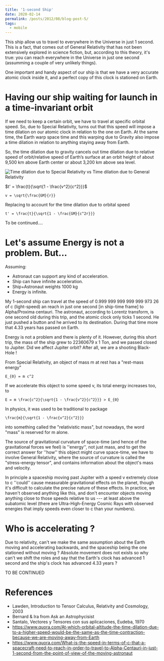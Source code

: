 ```yaml
---
title: '1-second Ship'
date: 2020-02-14
permalink: /posts/2012/08/blog-post-5/
tags:
  - mobile
---
```


This ship allow us to travel to everywhere in the Universe in just 1 second.  This is a fact, that comes out of General Relativity that has not been extensively explored in science fiction, but, according to this theory, it's true: you can reach everywhere in the Universe in just one second (assumming a couple of very unlikely things).

One important and handy aspect of our ship is that we have a very accurate atomic clock inside it, and a perfect copy of this clock is stationed on Earth.

# Having our ship waiting for launch in a time-invariant orbit

If we need to keep a certain orbit, we have to travel at specific orbital speed.  So, due to Special Relativity, turns out that this speed will impose a time dilation on our atomic clock in relation to the one on Earth.  At the same time, the Earth warp space time and this warping due to Gravity also impose a time dilation in relation to anything staying away from Earth.

So, the time dilation due to gravity cancels out time dilation due to relative speed of orbit/relative speed of Earth’s surface at an orbit height of about 9,500 km above Earth center or about 3,200 km above sea level.

![Time dilation due to Special Relativity vs Time dilation due to General Relativity](https://qph.ec.quoracdn.net/main-qimg-9ea02ce6ee927bd3d26dc31479796126.webp)

$t' = \frac{t}{\sqrt{1 - \frac{v^2}{c^2}}}$

```mathjax
v = \sqrt{\frac{GM}{r}}
```
Replacing to account for the time dilation due to orbital speed

```mathjax
t' = \frac{t}{\sqrt{1 - \frac{GM}{c^2r}}}
```

To be continued....

# Let's assume Energy is not a problem. But...

Assuming:
- Astronaut can support any kind of acceleration.
- Ship can have infinite acceleration.
- Ship+Astronaut weights 1000 kg
- Energy is infinite.

My 1-second ship can travel at the speed of 0.999 999 999 999 999 973 26 of c (light-speed) an reach in just one second [in ship-time frame] to Alpha/Proxima centauri. The astronaut, according to Lorentz transform, is one second old during this trip, and the atomic clock only ticks 1 second. He just pushed a button and he arrived to its destination. During that time more that 4.33 years has passed on Earth.

Energy is not a problem and there is plenty of it.  However, during this short trip, the mass of the ship grew to 22360679 x 1 Ton, and we passed closed to Jupiter. Did we affect Jupiter orbit? After all, we are a shooting Black-Hole !

From Special Relativity, an object of mass m at rest has a "rest-mass energy" 

```mathjax
E_{0} = m c^2
```
If we accelerate this object to some speed v, its total energy increases too, to 

```mathjax
E = m \frac{c^2}{\sqrt{1 - \frac{v^2}{c^2}}} > E_{0}
```

In physics, it was used to be traditional to package 

```mathjax
\frac{m}{\sqrt{1 - \frac{v^2}{c^2}}} 
```

into something called the "relativistic mass", but nowadays, the word "mass" is reserved for m alone.

The source of gravitational curvature of space-time (and hence of the gravitational forces we feel) is ''energy'', not just mass, and to get the correct answer for ''how'' this object might curve space-time, we have to involve General Relativity, where the source of curvature is called the "stress-energy tensor", and contains information about the object's mass and velocity.

In principle a spaceship moving past Jupiter with a speed v extremely close to c ''could'' cause measurable gravitational effects on the planet, though it's difficult to calculate the precise nature of these effects. In practice, we haven't observed anything like this, and don't encounter objects moving anything close to those speeds relative to us --- at least above the subatomic level (there are Ultra-High-Energy Cosmic Rays with observed energies that imply speeds even closer to c than your numbers).

# Who is accelerating ?
Due to relativity, can't we make the same assumption about the Earth moving and accelerating backwards, and the spaceship being the one stationed without moving ?  Absolute movement does not exists so why can't we shift the roles and say that the Earth's clock has advanced 1 second and the ship's clock has advanced 4.33 years ?

TO BE CONTINUED


# References
* Lawden, Introduction to Tensor Calculus, Relativity and Cosmology, 2003
* Bernard & Ira from Ask an Astrophycisist
* Santalo, Vectores y Tensores con sus aplicaciones, Eudeba, 1970
* https://www.quora.com/At-which-orbital-altitude-the-time-dilation-due-to-a-higher-speed-would-be-the-same-as-the-time-contraction-because-we-are-moving-away-from-Earth
* https://www.quora.com/What-is-the-speed-in-terms-of-c-that-a-spacecraft-need-to-reach-in-order-to-travel-to-Alpha-Centauri-in-just-1-second-from-the-point-of-view-of-the-moving-astronaut
